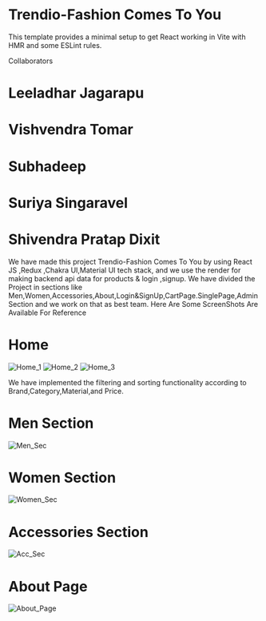 # Trendio-Fashion Comes To You

This template provides a minimal setup to get React working in Vite with HMR and some ESLint rules.

Collaborators

# Leeladhar Jagarapu

# Vishvendra Tomar

# Subhadeep

# Suriya Singaravel

# Shivendra Pratap Dixit


We have made this project Trendio-Fashion Comes To You by using React JS ,Redux ,Chakra UI,Material UI tech stack,
and we use the render for making backend api data for products & login ,signup.
We have divided the Project in sections like Men,Women,Accessories,About,Login&SignUp,CartPage.SinglePage,Admin Section and we work on that as best team.
Here Are Some ScreenShots Are Available For Reference

# Home


![Home_1](https://github.com/suriyasingaravel/handy-string-7765/assets/112815087/edd299e9-a6d4-4006-82c3-570288d1180b)
![Home_2](https://github.com/suriyasingaravel/handy-string-7765/assets/112815087/2f353a92-f830-495a-b128-b70953d8d6b0)
![Home_3](https://github.com/suriyasingaravel/handy-string-7765/assets/112815087/94a0f858-dc5e-43f5-9d92-7ddb40c0f27c)


We have implemented the filtering and sorting functionality according to Brand,Category,Material,and Price.


# Men Section

![Men_Sec](https://github.com/suriyasingaravel/handy-string-7765/assets/112815087/b4009086-e981-4ba1-94d0-39ce313b3b88)


# Women Section



![Women_Sec](https://github.com/suriyasingaravel/handy-string-7765/assets/112815087/80abb2cb-9853-4623-91a1-5a2c61c4f56f)



# Accessories Section 

![Acc_Sec](https://github.com/suriyasingaravel/handy-string-7765/assets/112815087/3ef50dd6-7a55-48cd-aace-bc7d69a1904d)

# About Page


![About_Page](https://github.com/suriyasingaravel/handy-string-7765/assets/112815087/2b140a84-2072-443f-a2ab-407021a142a9)









